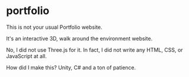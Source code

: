 # portfolio
This is not your usual Portfolio website. 

It's an interactive 3D, walk around the environment website.

No, I did not use Three.js for it. In fact, I did not write any HTML, CSS, or JavaScript at all.

How did I make this? Unity, C# and a ton of patience.
